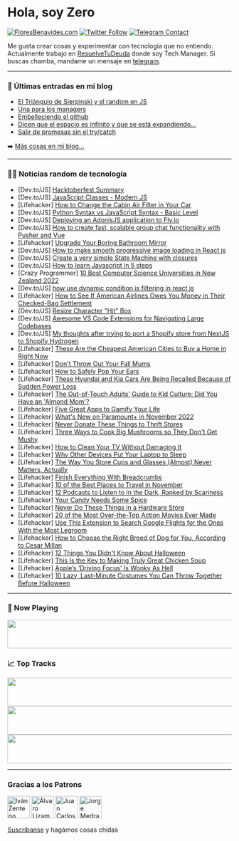 # Hola, soy Zero

[![FloresBenavides.com](https://img.shields.io/website?down_message=oops&label=MiBlog&style=for-the-badge&up_message=online&url=https%3A%2F%2Ffloresbenavides.com)](https://floresbenavides.com) [![Twitter Follow](https://img.shields.io/twitter/follow/ZeroDragon?color=%231DA1F2&label=Follow&logo=twitter&logoColor=ffffff&style=for-the-badge)](https://twitter.com/zerodragon) [![Telegram Contact](https://img.shields.io/badge/escr%C3%ADbeme-ZeroDragon-%2326A5E4?style=for-the-badge&logo=telegram)](https://t.me/zerodragon)

Me gusta crear cosas y experimentar con tecnología que no entiendo.
Actualmente trabajo en [ResuelveTuDeuda](http://github.com/resuelve) donde soy Tech Manager.
Si buscas chamba, mandame un mensaje en [telegram](https://t.me/zerodragon).

---

### 📕 Últimas entradas en mi blog
<!-- BLOG-POST-LIST:START -->
- [El Triángulo de Sierpinski y el random en JS](https://floresbenavides.com/el-triangulo-de-sierpinski-y-el-random-en-js/)
- [Una para los managers](https://floresbenavides.com/una-para-los-managers/)
- [Embelleciendo el github](https://floresbenavides.com/embelleciendo-el-github/)
- [Dicen que el espacio es infinito y que se está expandiendo…](https://floresbenavides.com/dicen-que-el-espacio-es-infinito-y-que-se-esta-expandiendo/)
- [Salir de promesas sin el try/catch](https://floresbenavides.com/salir-de-promesas-sin-el-try-catch/)
<!-- BLOG-POST-LIST:END -->

➡️ [Más cosas en mi blog...](https://floresbenavides.com)

---

### 👨‍💻 Noticias random de tecnología
<!-- TECH-POSTS:START -->
- [Dev.to/JS] [Hacktoberfest Summary](https://dev.to/mnosov622/hacktoberfest-summary-2nmb)
- [Dev.to/JS] [JavaScript Classes - Modern JS](https://dev.to/moazamdev/javascript-classes-modern-js-1fe1)
- [Lifehacker] [How to Change the Cabin Air Filter in Your Car](https://lifehacker.com/how-to-change-the-cabin-air-filter-in-your-car-1849717959)
- [Dev.to/JS] [Python Syntax vs JavaScript Syntax - Basic Level](https://dev.to/shijoshaji/python-syntax-vs-javascript-syntax-basic-level-54c4)
- [Dev.to/JS] [Deploying an AdonisJS application to Fly.io](https://dev.to/alexisbouchez/deploying-an-adonisjs-application-to-flyio-1mc)
- [Dev.to/JS] [How to create fast, scalable group chat functionality with Pusher and Vue](https://dev.to/leighola/how-to-create-fast-scalable-group-chat-functionality-with-pusher-and-vue-4i1g)
- [Lifehacker] [Upgrade Your Boring Bathroom Mirror](https://lifehacker.com/upgrade-your-boring-bathroom-mirror-1849717956)
- [Dev.to/JS] [How to make smooth progressive image loading in React js](https://dev.to/jacksonkasi/how-to-make-smooth-progressive-image-loading-in-react-js-25ac)
- [Dev.to/JS] [Create a very simple State Machine with closures](https://dev.to/artydev/create-a-very-simple-state-machine-with-closures-27dk)
- [Dev.to/JS] [How to learn Javascript in 5 steps](https://dev.to/justice_hub/how-to-learn-javascript-in-5-steps-4enk)
- [Crazy Programmer] [10 Best Computer Science Universities in New Zealand 2022](https://www.thecrazyprogrammer.com/2022/10/computer-science-universities-in-new-zealand.html)
- [Dev.to/JS] [how use dynamic condition is filtering in react js](https://dev.to/khalid7487/how-use-dynamic-condition-is-filtering-in-react-js-5907)
- [Lifehacker] [How to See If American Airlines Owes You Money in Their Checked-Bag Settlement](https://lifehacker.com/how-to-see-if-american-airlines-owes-you-money-in-their-1849717941)
- [Dev.to/JS] [Resize Character &quot;Hit&quot; Box](https://dev.to/omakeinu/resize-character-hit-box-4ffe)
- [Dev.to/JS] [Awesome VS Code Extensions for Navigating Large Codebases](https://dev.to/surajondev/awesome-vs-code-extensions-for-navigating-large-codebases-256n)
- [Dev.to/JS] [My thoughts after trying to port a Shopify store from NextJS to Shopify Hydrogen](https://dev.to/jannikwempe/my-thoughts-after-trying-to-port-a-shopify-store-from-nextjs-to-shopify-hydrogen-ai4)
- [Lifehacker] [These Are the Cheapest American Cities to Buy a Home in Right Now](https://lifehacker.com/these-are-the-cheapest-american-cities-to-buy-a-home-in-1849718203)
- [Lifehacker] [Don&#39;t Throw Out Your Fall Mums](https://lifehacker.com/dont-throw-out-your-fall-mums-1849718197)
- [Lifehacker] [How to Safely Pop Your Ears](https://lifehacker.com/how-to-safely-pop-your-ears-1849718034)
- [Lifehacker] [These Hyundai and Kia Cars Are Being Recalled Because of Sudden Power Loss](https://lifehacker.com/these-hyundai-and-kia-cars-are-being-recalled-because-o-1849667774)
- [Lifehacker] [The Out-of-Touch Adults&#39; Guide to Kid Culture: Did You Have an &#39;Almond Mom&#39;?](https://lifehacker.com/what-is-an-almond-mom-1849717195)
- [Lifehacker] [Five Great Apps to Gamify Your Life](https://lifehacker.com/five-great-apps-to-gamify-your-life-1849716962)
- [Lifehacker] [What&#39;s New on Paramount+ in November 2022](https://lifehacker.com/whats-new-on-paramount-in-november-2022-1849716404)
- [Lifehacker] [Never Donate These Things to Thrift Stores](https://lifehacker.com/never-donate-these-things-to-thrift-stores-1849709359)
- [Lifehacker] [Three Ways to Cook Big Mushrooms so They Don&#39;t Get Mushy](https://lifehacker.com/three-ways-to-cook-big-mushrooms-so-they-dont-get-mushy-1849712680)
- [Lifehacker] [How to Clean Your TV Without Damaging It](https://lifehacker.com/how-to-clean-your-tv-without-damaging-it-1849715350)
- [Lifehacker] [Why Other Devices Put Your Laptop to Sleep](https://lifehacker.com/why-other-devices-put-your-laptop-to-sleep-1849715303)
- [Lifehacker] [The Way You Store Cups and Glasses &lpar;Almost&rpar; Never Matters, Actually](https://lifehacker.com/the-way-you-store-cups-and-glasses-almost-never-matte-1849715335)
- [Lifehacker] [Finish Everything With Breadcrumbs](https://lifehacker.com/finish-everything-with-breadcrumbs-1849715164)
- [Lifehacker] [10 of the Best Places to Travel in November](https://lifehacker.com/10-of-the-best-places-to-travel-in-november-1849701770)
- [Lifehacker] [12 Podcasts to Listen to in the Dark, Ranked by Scariness](https://lifehacker.com/12-podcasts-to-listen-to-in-the-dark-ranked-by-scarine-1849695861)
- [Lifehacker] [Your Candy Needs Some Spice](https://lifehacker.com/your-candy-needs-some-spice-1849713201)
- [Lifehacker] [Never Do These Things in a Hardware Store](https://lifehacker.com/never-do-these-things-in-a-hardware-store-1849713338)
- [Lifehacker] [20 of the Most Over-the-Top Action Movies Ever Made](https://lifehacker.com/20-of-the-most-over-the-top-action-movies-ever-made-1849704085)
- [Lifehacker] [Use This Extension to Search Google Flights for the Ones With the Most Legroom](https://lifehacker.com/use-this-extension-to-search-google-flights-for-the-one-1849711306)
- [Lifehacker] [How to Choose the Right Breed of Dog for You, According to Cesar Millan](https://lifehacker.com/how-to-choose-the-right-breed-of-dog-for-you-according-1849711261)
- [Lifehacker] [12 Things You Didn&#39;t Know About Halloween](https://lifehacker.com/12-things-you-didnt-know-about-halloween-1849712381)
- [Lifehacker] [This Is the Key to Making Truly Great Chicken Soup](https://lifehacker.com/this-is-the-key-to-making-truly-great-chicken-soup-1849710760)
- [Lifehacker] [Apple’s ‘Driving Focus&#39; Is Wonky As Hell](https://lifehacker.com/apple-s-driving-focus-is-wonky-as-hell-1849709512)
- [Lifehacker] [10 Lazy, Last-Minute Costumes You Can Throw Together Before Halloween](https://lifehacker.com/10-lazy-last-minute-costumes-you-can-throw-together-be-1849710458)<!-- TECH-POSTS:END -->

---

### 🎵 Now Playing
<a href="https://spotify-now-playing-dun.vercel.app/now-playing?open"><img src="https://spotify-now-playing-dun.vercel.app/now-playing" width="540" height="64"></a>

### 📈 Top Tracks
<a href="https://spotify-now-playing-dun.vercel.app/top-tracks?i=1&open"><img src="https://spotify-now-playing-dun.vercel.app/top-tracks?i=1" width="540" height="64"></a>
<a href="https://spotify-now-playing-dun.vercel.app/top-tracks?i=2&open"><img src="https://spotify-now-playing-dun.vercel.app/top-tracks?i=2" width="540" height="64"></a>
<a href="https://spotify-now-playing-dun.vercel.app/top-tracks?i=3&open"><img src="https://spotify-now-playing-dun.vercel.app/top-tracks?i=3" width="540" height="64"></a>

---

### Gracias a los Patrons
[<img src="https://avatars.githubusercontent.com/u/243380?v=4" alt="Iván Zenteno" width="50px">](https://github.com/k001) [<img src="https://avatars.githubusercontent.com/u/19955639?v=4" alt="Álvaro Lizama" width="50px">](https://github.com/alvarolizama) [<img src="https://avatars.githubusercontent.com/u/2718753?v=4" alt="Juan Carlos Ruiz" width="50px">](https://github.com/JuanCrg90) [<img src="https://avatars.githubusercontent.com/u/37025?v=4" alt="Jorge Medrano" width="50px">](https://github.com/h1pp1e) 

[Suscríbanse](https://www.patreon.com/zerodragon) y hagámos cosas chidas
